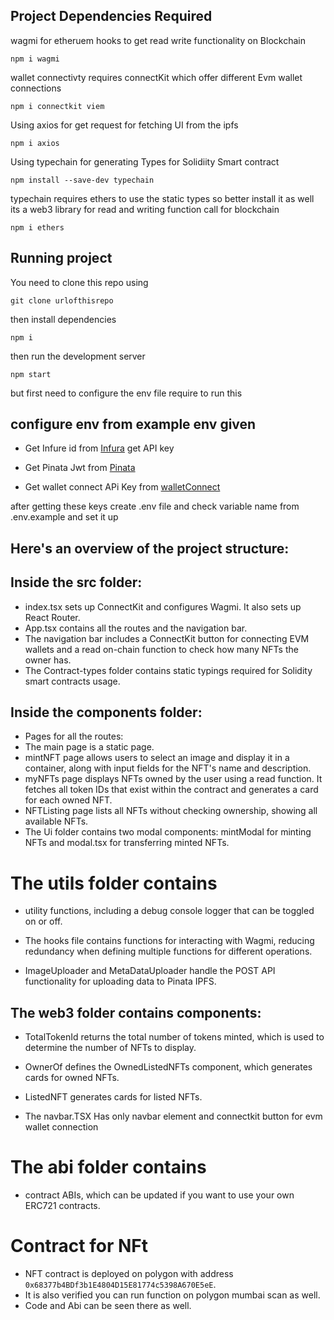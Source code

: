 ## Project Dependencies Required
wagmi for etheruem hooks to get read write functionality on Blockchain 
```shell
npm i wagmi
```
wallet connectivty requires connectKit which offer different Evm wallet connections
```shell
npm i connectkit viem 
```
Using axios for get request for fetching UI from the ipfs 
```shell
npm i axios
```
Using typechain for generating Types for Solidiity Smart contract 
```shell
npm install --save-dev typechain
```
typechain requires ethers to use the static types so better install it as well
its a web3 library for read and writing function call for blockchain
```shell
npm i ethers
```

## Running project
You need to clone this repo using 
```shell
git clone urlofthisrepo
```
then install dependencies
```shell
npm i
```
then run the development server
```shell
npm start
```
but first need to configure the env file require to run this 

## configure env from example env given
- Get Infure id from [Infura](https://www.infura.io/) get API key 

- Get Pinata Jwt from [Pinata](https://www.pinata.cloud/)

- Get wallet connect APi Key from [walletConnect](https://cloud.walletconnect.com/sign-in)

after getting these keys create .env file and check variable name from .env.example and set it up


## Here's an overview of the project structure:

## Inside the src folder:

- index.tsx sets up ConnectKit and configures Wagmi. It also sets up React Router.
- App.tsx contains all the routes and the navigation bar.
- The navigation bar includes a ConnectKit button for connecting EVM wallets and a read on-chain function to check how many NFTs the owner has.
- The Contract-types folder contains static typings required for Solidity smart contracts usage.

## Inside the components folder:

- Pages for all the routes:
- The main page is a static page.
- mintNFT page allows users to select an image and display it in a container, along with input fields for the NFT's name and description.
- myNFTs page displays NFTs owned by the user using a read function. It fetches all token IDs that exist within the contract and generates a card for each owned NFT.
- NFTListing page lists all NFTs without checking ownership, showing all available NFTs.
- The Ui folder contains two modal components: mintModal for minting NFTs and modal.tsx for transferring minted NFTs.

# The utils folder contains 
- utility functions, including a debug console logger that can be toggled on or off.

- The hooks file contains functions for interacting with Wagmi, reducing redundancy when defining multiple functions for different operations.

- ImageUploader and MetaDataUploader handle the POST API functionality for uploading data to Pinata IPFS.

## The web3 folder contains components:

- TotalTokenId returns the total number of tokens minted, which is used to determine the number of NFTs to display.
- OwnerOf defines the OwnedListedNFTs component, which generates cards for owned NFTs.
- ListedNFT generates cards for listed NFTs.

- The navbar.TSX Has only navbar element and connectkit button for evm wallet connection

# The abi folder contains 
- contract ABIs, which can be updated if you want to use your own ERC721 contracts.

# Contract for NFt
- NFT contract is deployed on polygon with address `0x68377b4BDf3b1E4804D15E81774c5398A670E5eE`.
- It is also verified you can run function on polygon mumbai scan as well.
- Code and Abi can be seen there as well.
  
